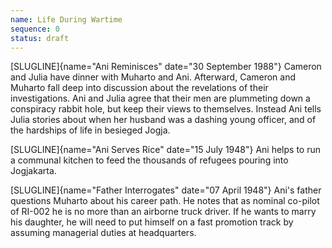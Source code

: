 ```yaml
---
name: Life During Wartime
sequence: 0
status: draft
---
```


[SLUGLINE]{name="Ani Reminisces" date="30 September 1988"} Cameron and
Julia have dinner with Muharto and Ani. Afterward, Cameron and Muharto
fall deep into discussion about the revelations of their investigations.
Ani and Julia agree that their men are plummeting down a conspiracy
rabbit hole, but keep their views to themselves. Instead Ani tells Julia
stories about when her husband was a dashing young officer, and of the
hardships of life in besieged Jogja.

[SLUGLINE]{name="Ani Serves Rice" date="15 July 1948"} Ani helps to run
a communal kitchen to feed the thousands of refugees pouring into
Jogjakarta.

[SLUGLINE]{name="Father Interrogates" date="07 April 1948"} Ani's father
questions Muharto about his career path. He notes that as nominal
co-pilot of RI-002 he is no more than an airborne truck driver. If he
wants to marry his daughter, he will need to put himself on a fast
promotion track by assuming managerial duties at headquarters.



 
